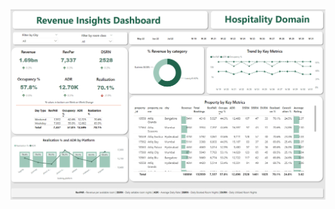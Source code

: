 ![REVENUE INSIGHTS DASHBOARD](https://github.com/bhawna-sinha/Data-analysis-projects/blob/main/Revenue%20Insights%20in%20hospitality%20Domain/Screenshot%202023-12-13%20220423.png?raw=true)